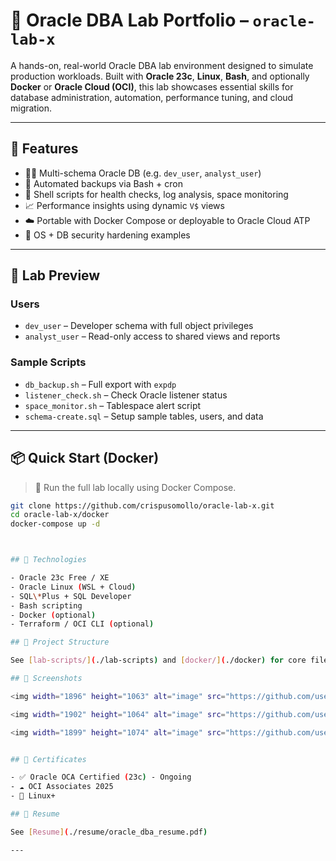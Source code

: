 # 🧪 Oracle DBA Lab Portfolio – `oracle-lab-x`

A hands-on, real-world Oracle DBA lab environment designed to simulate production workloads. Built with **Oracle 23c**, **Linux**, **Bash**, and optionally **Docker** or **Oracle Cloud (OCI)**, this lab showcases essential skills for database administration, automation, performance tuning, and cloud migration.

---

## 🚀 Features

- 🧑‍💻 Multi-schema Oracle DB (e.g. `dev_user`, `analyst_user`)
- 💾 Automated backups via Bash + cron
- 🐚 Shell scripts for health checks, log analysis, space monitoring
- 📈 Performance insights using dynamic `V$` views
- ☁️ Portable with Docker Compose or deployable to Oracle Cloud ATP
- 🔐 OS + DB security hardening examples

---

## 🧪 Lab Preview

### Users

- `dev_user` – Developer schema with full object privileges  
- `analyst_user` – Read-only access to shared views and reports

### Sample Scripts

- `db_backup.sh` – Full export with `expdp`  
- `listener_check.sh` – Check Oracle listener status  
- `space_monitor.sh` – Tablespace alert script  
- `schema-create.sql` – Setup sample tables, users, and data

---

## 📦 Quick Start (Docker)

> 🐳 Run the full lab locally using Docker Compose.

```bash
git clone https://github.com/crispusomollo/oracle-lab-x.git
cd oracle-lab-x/docker
docker-compose up -d



## 🧠 Technologies

- Oracle 23c Free / XE
- Oracle Linux (WSL + Cloud)
- SQL\*Plus + SQL Developer
- Bash scripting
- Docker (optional)
- Terraform / OCI CLI (optional)

## 📂 Project Structure

See [lab-scripts/](./lab-scripts) and [docker/](./docker) for core files.

## 📸 Screenshots

<img width="1896" height="1063" alt="image" src="https://github.com/user-attachments/assets/c269308e-33a1-417e-a7d9-10d6eeffbc37" />

<img width="1902" height="1064" alt="image" src="https://github.com/user-attachments/assets/466afa25-bc84-47bc-9af9-376f74f64916" />

<img width="1899" height="1074" alt="image" src="https://github.com/user-attachments/assets/301a3825-70de-4ad2-8e13-1ed411344219" />


## 📃 Certificates

- ✅ Oracle OCA Certified (23c) - Ongoing
- ☁️ OCI Associates 2025
- 🐧 Linux+

## 📄 Resume

See [Resume](./resume/oracle_dba_resume.pdf)

---
